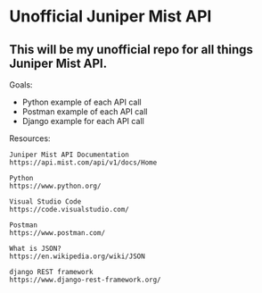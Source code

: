 # Unofficial Juniper Mist API #
## This will be my unofficial repo for all things Juniper Mist API. ##

Goals:
* Python example of each API call
* Postman example of each API call
* Django example for each API call

Resources:

    Juniper Mist API Documentation
    https://api.mist.com/api/v1/docs/Home

    Python
    https://www.python.org/

    Visual Studio Code
    https://code.visualstudio.com/

    Postman
    https://www.postman.com/

    What is JSON?
    https://en.wikipedia.org/wiki/JSON

    django REST framework
    https://www.django-rest-framework.org/